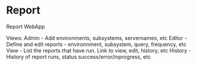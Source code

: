 Report
======

Report WebApp

Views:
Admin - Add environments, subsystems, servernames, etc
Editor - Define and edit reports - environnment, subsystem, query, frequency, etc
View - List the reports that have run.  Link to view, edit, history, etc
History - History of report runs, status success/error/inprogress, etc

